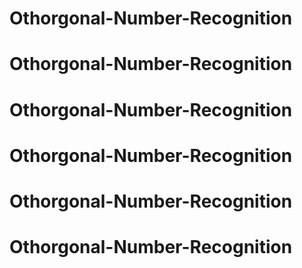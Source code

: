 # Othorgonal-Number-Recognition
# Othorgonal-Number-Recognition
# Othorgonal-Number-Recognition
# Othorgonal-Number-Recognition
# Othorgonal-Number-Recognition
# Othorgonal-Number-Recognition
